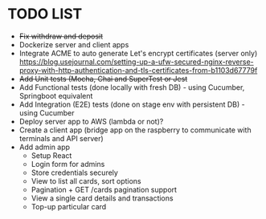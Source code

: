 # TODO LIST
* ~~Fix withdraw and deposit~~
* Dockerize server and client apps
* Integrate ACME to auto generate Let's encrypt certificates (server only) https://blog.usejournal.com/setting-up-a-ufw-secured-nginx-reverse-proxy-with-http-authentication-and-tls-certificates-from-b1103d67779f
* ~~Add Unit tests (Mocha, Chai and SuperTest or Jest~~
* Add Functional tests (done locally with fresh DB) - using Cucumber, Springboot equivalent 
* Add Integration (E2E) tests (done on stage env with persistent DB) - using Cucumber
* Deploy server app to AWS (lambda or not)?
* Create a client app (bridge app on the raspberry to communicate with terminals and API server)
* Add admin app
  - Setup React
  - Login form for admins
  - Store credentials securely
  - View to list all cards, sort options
  - Pagination + GET /cards pagination support 
  - View a single card details and transactions
  - Top-up particular card